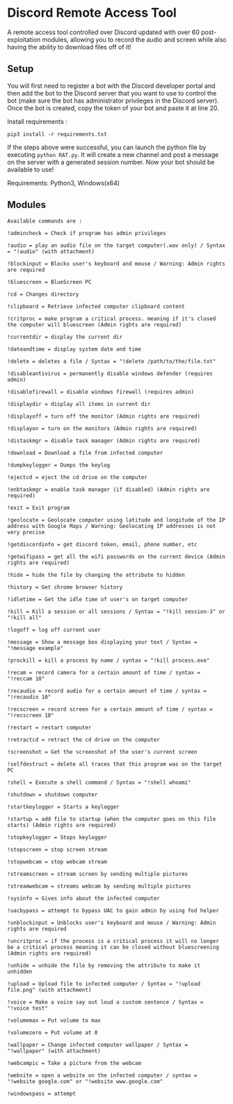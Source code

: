 # Discord Remote Access Tool

A remote access tool controlled over Discord updated with over 60 post-exploitation modules, allowing you to record the audio and screen while also having the ability to download files off of it!

## Setup
You will first need to register a bot with the Discord developer portal and then add the bot to the Discord server that you want to use to control the bot (make sure the bot has administrator privileges in the Discord server).
Once the bot is created, copy the token of your bot and paste it at line 20.

Install requirements :
```
pip3 install -r requirements.txt
```
If the steps above were successful, you can launch the python file by executing ```python RAT.py```. It will create a new channel and post a message on the server with a generated session number.
Now your bot should be available to use! 

Requirements:
Python3, Windows(x64)

## Modules
```
Available commands are :

!admincheck = Check if program has admin privileges

!audio = play an audio file on the target computer(.wav only) / Syntax = "!audio" (with attachment)

!blockinput = Blocks user's keyboard and mouse / Warning: Admin rights are required

!bluescreen = BlueScreen PC

!cd = Changes directory

!clipboard = Retrieve infected computer clipboard content

!critproc = make program a critical process. meaning if it's closed the computer will bluescreen (Admin rights are required)

!currentdir = display the current dir

!dateandtime = display system date and time

!delete = deletes a file / Syntax = "!delete /path/to/the/file.txt"

!disableantivirus = permanently disable windows defender (requires admin)

!disablefirewall = disable windows firewall (requires admin)

!displaydir = display all items in current dir

!displayoff = turn off the monitor (Admin rights are required)

!displayon = turn on the monitors (Admin rights are required)

!distaskmgr = disable task manager (Admin rights are required)

!download = Download a file from infected computer

!dumpkeylogger = Dumps the keylog

!ejectcd = eject the cd drive on the computer

!enbtaskmgr = enable task manager (if disabled) (Admin rights are required)

!exit = Exit program

!geolocate = Geolocate computer using latitude and longitude of the IP address with Google Maps / Warning: Geolocating IP addresses is not very precise

!getdiscordinfo = get discord token, email, phone number, etc

!getwifipass = get all the wifi passwords on the current device (Admin rights are required)

!hide = hide the file by changing the attribute to hidden

!history = Get chrome browser history

!idletime = Get the idle time of user's on target computer

!kill = Kill a session or all sessions / Syntax = "!kill session-3" or "!kill all"

!logoff = log off current user

!message = Show a message box displaying your text / Syntax = "!message example"

!prockill = kill a process by name / syntax = "!kill process.exe"

!recam = record camera for a certain amount of time / syntax = "!reccam 10"

!recaudio = record audio for a certain amount of time / syntax = "!recaudio 10"

!recscreen = record screen for a certain amount of time / syntax = "!recscreen 10"

!restart = restart computer

!retractcd = retract the cd drive on the computer

!screenshot = Get the screenshot of the user's current screen

!selfdestruct = delete all traces that this program was on the target PC

!shell = Execute a shell command / Syntax = "!shell whoami"

!shutdown = shutdown computer

!startkeylogger = Starts a keylogger

!startup = add file to startup (when the computer goes on this file starts) (Admin rights are required)

!stopkeylogger = Stops keylogger

!stopscreen = stop screen stream

!stopwebcam = stop webcam stream

!streamscreen = stream screen by sending multiple pictures

!streamwebcam = streams webcam by sending multiple pictures

!sysinfo = Gives info about the infected computer

!uacbypass = attempt to bypass UAC to gain admin by using fod helper

!unblockinput = Unblocks user's keyboard and mouse / Warning: Admin rights are required

!uncritproc = if the process is a critical process it will no longer be a critical process meaning it can be closed without bluescreening (Admin rights are required)

!unhide = unhide the file by removing the attribute to make it unhidden

!upload = Upload file to infected computer / Syntax = "!upload file.png" (with attachment)

!voice = Make a voice say out loud a custom sentence / Syntax = "!voice test"

!volumemax = Put volume to max

!volumezero = Put volume at 0

!wallpaper = Change infected computer wallpaper / Syntax = "!wallpaper" (with attachment)

!webcampic = Take a picture from the webcam

!website = open a website on the infected computer / syntax = "!website google.com" or "!website www.google.com"

!windowspass = attempt
```
